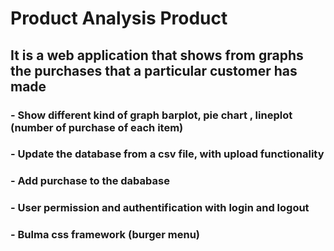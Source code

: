 # Product Analysis Product 

## It is a web application that shows from graphs the purchases that a particular customer has made

### - Show different kind of graph barplot, pie chart , lineplot (number of purchase of each item)
### - Update the database from a csv file, with upload functionality
### - Add purchase to the dababase 
### - User permission and authentification with login and logout
### - Bulma css framework (burger menu)
